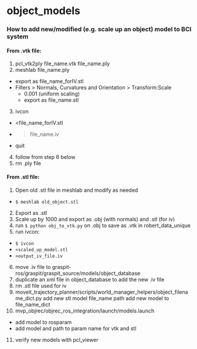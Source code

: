 object_models
=============

### How to add new/modified (e.g. scale up an object) model to BCI system

#### From .vtk file:

1. pcl_vtk2ply file_name.vtk file_name.ply
2. meshlab file_name.ply
  * export as file_name_forIV.stl
  * Filters > Normals, Curvatures and Orientation > Transform:Scale
    * 0.001 (uniform scaling)
    * export as file_name.stl
3. ivcon
  * <file_name_forIV.stl
  * >file_name.iv
  * quit
4. follow from step 6 below
5. rm .ply file


#### From .stl file:

1. Open old .stl file in meshlab and modify as needed
  * `$ meshlab old_object.stl`
2. Export as .stl
3. Scale up by 1000 and export as .obj (with normals) and .stl (for iv)
4. run `$ python obj_to_vtk.py` on .obj to save as .vtk in robert_data_unique
5. run ivcon:
  * `$ ivcon`
  * `<scaled_up_model.stl`
  * `>output_iv_file.iv`
6. move .iv file to graspit-ros/graspit/graspit_source/models/object_database
7. duplicate an xml file in object_database to add the new .iv file
8. rm .stl file used for iv
9. moveit_trajectory_planner/scripts/world_manager_helpers/object_filename_dict.py
  add new stl model file_name path
  add new model to file_name_dict
10. mvp_objrec/objrec_ros_integration/launch/models.launch
  * add model to rosparam
  * add model and path to param name for vtk and stl
11. verify new models with pcl_viewer
